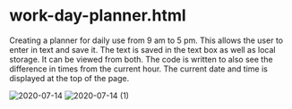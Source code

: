 # work-day-planner.html

Creating a planner for daily use from 9 am to 5 pm. This allows the user to enter in text and save it. The text is saved in the text box as well as local storage. It can be viewed from both. The code is written to also see the difference in times from the current hour. The current date and time is displayed at the top of the page. 


![2020-07-14](https://user-images.githubusercontent.com/63683598/87484018-62e2a700-c5f2-11ea-8f60-2a56f77fec42.png)
![2020-07-14 (1)](https://user-images.githubusercontent.com/63683598/87484004-5cecc600-c5f2-11ea-83ad-8305fc1fe910.png)
